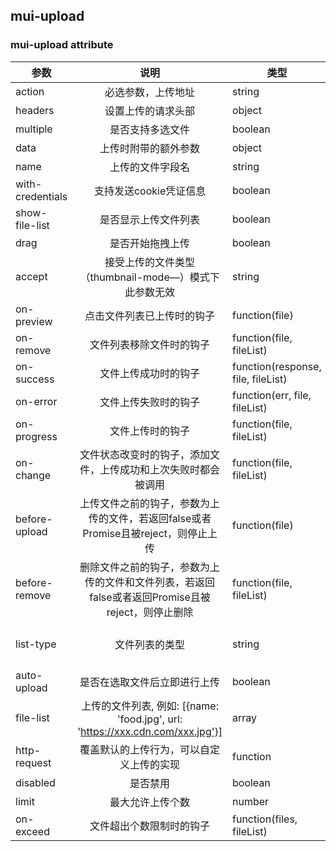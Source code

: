 ## mui-upload

### mui-upload attribute

| 参数 | 说明 | 类型 | 默认值 |
| - | :-: | - | -:
| action | 必选参数，上传地址 | string | - |
| headers | 设置上传的请求头部 | object | - |
| multiple | 是否支持多选文件 | boolean | - |
| data | 上传时附带的额外参数 | object | - |
| name | 上传的文件字段名 | string | file |
| with-credentials | 支持发送cookie凭证信息 | boolean | false |
| show-file-list | 是否显示上传文件列表 | boolean | true |
| drag | 是否开始拖拽上传 | boolean | true |
| accept | 接受上传的文件类型（thumbnail-mode—）模式下此参数无效 |string | - |
| on-preview | 点击文件列表已上传时的钩子 | function(file) | - |
| on-remove | 文件列表移除文件时的钩子 | function(file, fileList) | - |
| on-success | 文件上传成功时的钩子 | function(response, file, fileList) | - |
| on-error | 文件上传失败时的钩子 | function(err, file, fileList) | -|
| on-progress | 文件上传时的钩子 | function(file, fileList) | - |
| on-change | 文件状态改变时的钩子，添加文件，上传成功和上次失败时都会被调用 | function(file, fileList) | - | 
| before-upload | 上传文件之前的钩子，参数为上传的文件，若返回false或者Promise且被reject，则停止上传 | function(file) | - |
| before-remove | 删除文件之前的钩子，参数为上传的文件和文件列表，若返回false或者返回Promise且被reject，则停止删除 | function(file, fileList) | -|
| list-type | 文件列表的类型 | string | text(默认值)/picture/picture-card |
| auto-upload | 是否在选取文件后立即进行上传 | boolean | true |
| file-list | 上传的文件列表, 例如: [{name: 'food.jpg', url: 'https://xxx.cdn.com/xxx.jpg'}] | array | [] |
| http-request | 覆盖默认的上传行为，可以自定义上传的实现 | function | - |
| disabled | 是否禁用 | boolean | false |
| limit | 最大允许上传个数 | number | - |
| on-exceed | 文件超出个数限制时的钩子 | function(files, fileList) | - |

